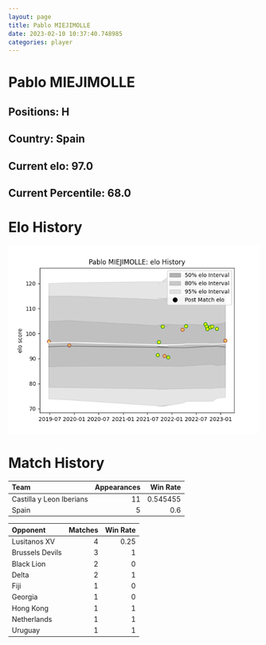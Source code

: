 ```yaml
---  
layout: page  
title: Pablo MIEJIMOLLE  
date: 2023-02-10 10:37:40.748985  
categories: player  
---
```

# Pablo MIEJIMOLLE

## Positions: H

## Country: Spain

## Current elo: 97.0

## Current Percentile: 68.0

# Elo History


![elo history](history_PabloMIEJIMOLLE.png)
# Match History


| Team                     |   Appearances |   Win Rate |
|:-------------------------|--------------:|-----------:|
| Castilla y Leon Iberians |            11 |   0.545455 |
| Spain                    |             5 |   0.6      |

| Opponent        |   Matches |   Win Rate |
|:----------------|----------:|-----------:|
| Lusitanos XV    |         4 |       0.25 |
| Brussels Devils |         3 |       1    |
| Black Lion      |         2 |       0    |
| Delta           |         2 |       1    |
| Fiji            |         1 |       0    |
| Georgia         |         1 |       0    |
| Hong Kong       |         1 |       1    |
| Netherlands     |         1 |       1    |
| Uruguay         |         1 |       1    |